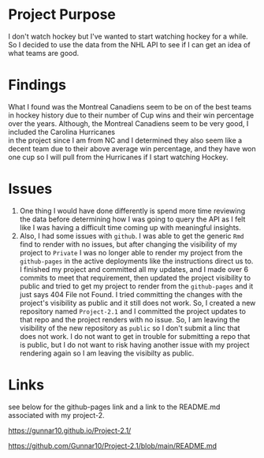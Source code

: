 # Project Purpose  
I don't watch hockey but I've wanted to start watching hockey for a while. So I decided to use the data from the NHL API to see if I can get an idea of what teams are good. 

# Findings  

What I found was the Montreal Canadiens seem to be on of the best teams in hockey history due to their number of Cup wins and their win percentage over the years. Although, the Montreal Canadiens seem to be very good, I included the Carolina Hurricanes  
in the project since I am from NC and I determined they also seem like a decent team due to their above average win percentage, and they have won one cup so I will pull from the Hurricanes if I start watching Hockey.  

# Issues  

1. One thing I would have done differently is spend more time reviewing the data before determining how I was going to query the API as I felt like I was having a difficult time coming up with meaningful insights.  
1. Also, I had some issues with `github`. I was able to get the generic `Rmd` find to render with no issues, but after changing the visibility of my project to `Private` I was no longer able to render my project from the `github-pages` in the active deployments like the instructions direct us to.  I finished my project and committed all my updates, and I made over 6 commits to meet that requirement, then updated the project visibility to public and tried to get my project to render from the `github-pages` and it just says 404 File not Found. I tried committing the changes with the project's visibility as public and it still does not work.  So, I created a new repository named `Project-2.1` and I committed the project updates to that repo and the project renders with no issue. So, I am leaving the visibility of the new repository as `public` so I don't submit a linc that does not work. I do not want to get in trouble for submitting a repo that is public, but I do not want to risk having another issue with my project rendering again so I am leaving the visibilty as public.

# Links

see below for the github-pages link and a link to the README.md associated with my project-2.  

https://gunnar10.github.io/Project-2.1/  

https://github.com/Gunnar10/Project-2.1/blob/main/README.md
